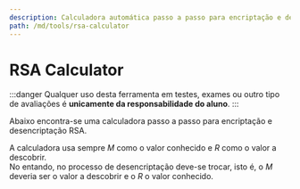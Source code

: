 ```yaml
---
description: Calculadora automática passo a passo para encriptação e desencriptação RSA
path: /md/tools/rsa-calculator
---
```


# RSA Calculator

:::danger
Qualquer uso desta ferramenta em testes, exames ou outro tipo de avaliações é **unicamente da responsabilidade do aluno**.
:::

Abaixo encontra-se uma calculadora passo a passo para encriptação e desencriptação RSA.

A calculadora usa sempre $M$ como o valor conhecido e $R$ como o valor a descobrir.  
No entando, no processo de desencriptação deve-se trocar, isto é, o $M$ deveria ser o valor
a descobrir e o $R$ o valor conhecido.

<rsa-calculator />
